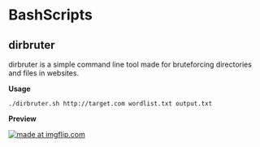 # BashScripts

## dirbruter
dirbruter is a simple command line tool made for bruteforcing directories and files in websites.

**Usage**
```
./dirbruter.sh http://target.com wordlist.txt output.txt
```
**Preview**

<a href="https://imgflip.com/gif/2norsk"><img src="https://i.imgflip.com/2norsk.gif" title="made at imgflip.com"/></a>

